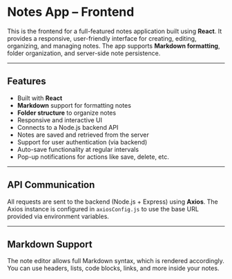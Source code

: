 # Notes App – Frontend

This is the frontend for a full-featured notes application built using **React**. It provides a responsive, user-friendly interface for creating, editing, organizing, and managing notes. The app supports **Markdown formatting**, folder organization, and server-side note persistence.

---

## Features

- Built with **React**
- **Markdown** support for formatting notes
- **Folder structure** to organize notes
- Responsive and interactive UI
- Connects to a Node.js backend API
- Notes are saved and retrieved from the server
- Support for user authentication (via backend)
- Auto-save functionality at regular intervals
- Pop-up notifications for actions like save, delete, etc.

---

## API Communication

All requests are sent to the backend (Node.js + Express) using **Axios**. The Axios instance is configured in `axiosConfig.js` to use the base URL provided via environment variables.

---

## Markdown Support

The note editor allows full Markdown syntax, which is rendered accordingly. You can use headers, lists, code blocks, links, and more inside your notes.


